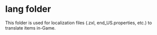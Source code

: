 # lang folder

This folder is used for localization files (.zxl, end_US.properties, etc.) to translate items in-Game.
